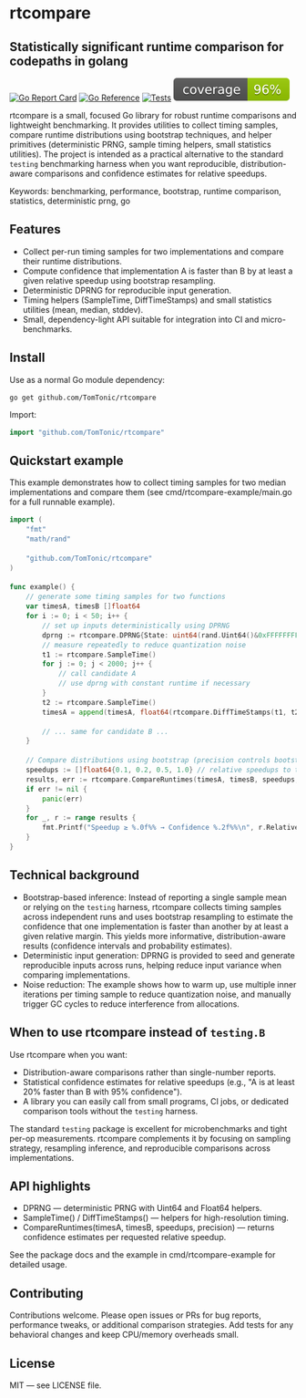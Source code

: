 # rtcompare

## Statistically significant runtime comparison for codepaths in golang

[![Go Report Card](https://goreportcard.com/badge/github.com/TomTonic/rtcompare)](https://goreportcard.com/report/github.com/TomTonic/rtcompare)
[![Go Reference](https://pkg.go.dev/badge/github.com/TomTonic/rtcompare.svg)](https://pkg.go.dev/github.com/TomTonic/rtcompare)
[![Tests](https://github.com/TomTonic/rtcompare/actions/workflows/coverage.yml/badge.svg?branch=main)](https://github.com/TomTonic/rtcompare/actions/workflows/coverage.yml)
![coverage](https://raw.githubusercontent.com/TomTonic/rtcompare/badges/.badges/main/coverage.svg)


rtcompare is a small, focused Go library for robust runtime comparisons and lightweight benchmarking. It provides utilities to collect timing samples, compare runtime distributions using bootstrap techniques, and helper primitives (deterministic PRNG, sample timing helpers, small statistics utilities). The project is intended as a practical alternative to the standard `testing` benchmarking harness when you want reproducible, distribution-aware comparisons and confidence estimates for relative speedups.

Keywords: benchmarking, performance, bootstrap, runtime comparison, statistics, deterministic prng, go

## Features

- Collect per-run timing samples for two implementations and compare their runtime distributions.
- Compute confidence that implementation A is faster than B by at least a given relative speedup using bootstrap resampling.
- Deterministic DPRNG for reproducible input generation.
- Timing helpers (SampleTime, DiffTimeStamps) and small statistics utilities (mean, median, stddev).
- Small, dependency-light API suitable for integration into CI and micro-benchmarks.

## Install

Use as a normal Go module dependency:

```shell
go get github.com/TomTonic/rtcompare
```

Import:

```go
import "github.com/TomTonic/rtcompare"
```

## Quickstart example

This example demonstrates how to collect timing samples for two median implementations and compare them (see cmd/rtcompare-example/main.go for a full runnable example).

```go
import (
    "fmt"
    "math/rand"

    "github.com/TomTonic/rtcompare"
)

func example() {
    // generate some timing samples for two functions
    var timesA, timesB []float64
    for i := 0; i < 50; i++ {
        // set up inputs deterministically using DPRNG
        dprng := rtcompare.DPRNG{State: uint64(rand.Uint64()&0xFFFFFFFFFFFFFFE + 1)}
        // measure repeatedly to reduce quantization noise
        t1 := rtcompare.SampleTime()
        for j := 0; j < 2000; j++ {
            // call candidate A
            // use dprng with constant runtime if necessary
        }
        t2 := rtcompare.SampleTime()
        timesA = append(timesA, float64(rtcompare.DiffTimeStamps(t1, t2))/2000.0)

        // ... same for candidate B ...
    }

    // Compare distributions using bootstrap (precision controls bootstrap repetitions)
    speedups := []float64{0.1, 0.2, 0.5, 1.0} // relative speedups to test
    results, err := rtcompare.CompareRuntimes(timesA, timesB, speedups, 10000)
    if err != nil {
        panic(err)
    }
    for _, r := range results {
        fmt.Printf("Speedup ≥ %.0f%% → Confidence %.2f%%\n", r.RelativeSpeedupSampleAvsSampleB*100, r.Confidence*100)
    }
}
```

## Technical background

- Bootstrap-based inference: Instead of reporting a single sample mean or relying on the `testing` harness, rtcompare collects timing samples across independent runs and uses bootstrap resampling to estimate the confidence that one implementation is faster than another by at least a given relative margin. This yields more informative, distribution-aware results (confidence intervals and probability estimates).
- Deterministic input generation: DPRNG is provided to seed and generate reproducible inputs across runs, helping reduce input variance when comparing implementations.
- Noise reduction: The example shows how to warm up, use multiple inner iterations per timing sample to reduce quantization noise, and manually trigger GC cycles to reduce interference from allocations.

## When to use rtcompare instead of `testing.B`

Use rtcompare when you want:

- Distribution-aware comparisons rather than single-number reports.
- Statistical confidence estimates for relative speedups (e.g., "A is at least 20% faster than B with 95% confidence").
- A library you can easily call from small programs, CI jobs, or dedicated comparison tools without the `testing` harness.

The standard `testing` package is excellent for microbenchmarks and tight per-op measurements. rtcompare complements it by focusing on sampling strategy, resampling inference, and reproducible comparisons across implementations.

## API highlights

- DPRNG — deterministic PRNG with Uint64 and Float64 helpers.
- SampleTime() / DiffTimeStamps() — helpers for high-resolution timing.
- CompareRuntimes(timesA, timesB, speedups, precision) — returns confidence estimates per requested relative speedup.

See the package docs and the example in cmd/rtcompare-example for detailed usage.

## Contributing

Contributions welcome. Please open issues or PRs for bug reports, performance tweaks, or additional comparison strategies. Add tests for any behavioral changes and keep CPU/memory overheads small.

## License

MIT — see LICENSE file.
